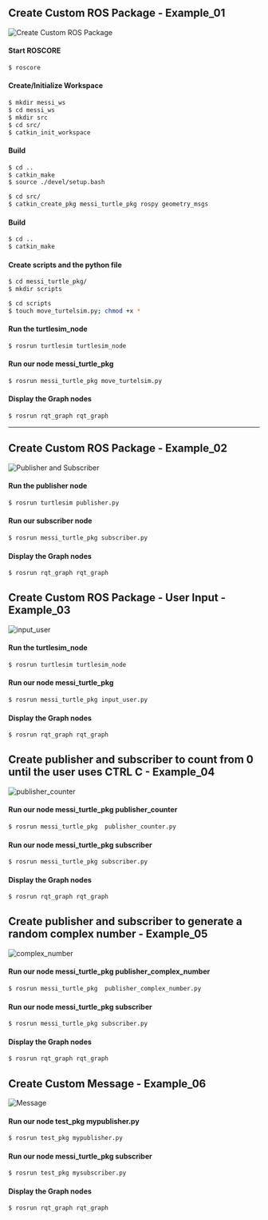 ## Create Custom ROS Package - Example_01

![Create Custom ROS Package](https://user-images.githubusercontent.com/28452932/164990781-f676dec0-98bd-451f-ba3b-94aa652e2172.png)

#### Start ROSCORE
```bash
$ roscore
```

#### Create/Initialize Workspace
```bash
$ mkdir messi_ws
$ cd messi_ws
$ mkdir src
$ cd src/
$ catkin_init_workspace 

```

#### Build 
```bash
$ cd ..
$ catkin_make
$ source ./devel/setup.bash 
```

```bash
$ cd src/
$ catkin_create_pkg messi_turtle_pkg rospy geometry_msgs 
```

#### Build 
```bash
$ cd ..
$ catkin_make
```

#### Create scripts and the python file 
```bash
$ cd messi_turtle_pkg/
$ mkdir scripts

$ cd scripts
$ touch move_turtelsim.py; chmod +x *
```


#### Run the turtlesim_node
```bash
$ rosrun turtlesim turtlesim_node  
```

#### Run our node messi_turtle_pkg
```bash
$ rosrun messi_turtle_pkg move_turtelsim.py 
```

#### Display the Graph nodes
```bash
$ rosrun rqt_graph rqt_graph 
```
---

## Create Custom ROS Package - Example_02
![Publisher and Subscriber](https://user-images.githubusercontent.com/28452932/164991378-2750988f-e94c-4dcb-98a4-b8d9867d5cb7.png)

#### Run the publisher node
```bash
$ rosrun turtlesim publisher.py  
```

#### Run our subscriber node 
```bash
$ rosrun messi_turtle_pkg subscriber.py 
```

#### Display the Graph nodes
```bash
$ rosrun rqt_graph rqt_graph 
```


## Create Custom ROS Package - User Input - Example_03
![input_user](https://user-images.githubusercontent.com/28452932/164992341-5c246eb8-0e43-452c-af70-39605ed02f2b.png)


#### Run the turtlesim_node
```bash
$ rosrun turtlesim turtlesim_node  
```

#### Run our node messi_turtle_pkg
```bash
$ rosrun messi_turtle_pkg input_user.py
```

#### Display the Graph nodes
```bash
$ rosrun rqt_graph rqt_graph 
```


## Create publisher and subscriber to count from 0 until the user uses CTRL C - Example_04 

![publisher_counter](https://user-images.githubusercontent.com/28452932/164993408-c3ceba99-3ddd-4b06-b024-53c333b87001.png)


#### Run our node messi_turtle_pkg publisher_counter 
```bash
$ rosrun messi_turtle_pkg  publisher_counter.py 
```

#### Run our node messi_turtle_pkg subscriber
```bash
$ rosrun messi_turtle_pkg subscriber.py
```

#### Display the Graph nodes
```bash
$ rosrun rqt_graph rqt_graph 
```



## Create publisher and subscriber to generate a random complex number - Example_05

![complex_number](https://user-images.githubusercontent.com/28452932/164994097-3dbe5ecf-aaaf-42cb-b0aa-1251da62d0f3.png)


#### Run our node messi_turtle_pkg publisher_complex_number 
```bash
$ rosrun messi_turtle_pkg  publisher_complex_number.py
```

#### Run our node messi_turtle_pkg subscriber
```bash
$ rosrun messi_turtle_pkg subscriber.py
```

#### Display the Graph nodes
```bash
$ rosrun rqt_graph rqt_graph 
```





## Create Custom Message - Example_06
![Message](https://user-images.githubusercontent.com/28452932/166560864-1f601ba5-4152-43af-84ab-a6d2be738ffb.jpg)


#### Run our node test_pkg mypublisher.py 
```bash
$ rosrun test_pkg mypublisher.py 
```

#### Run our node messi_turtle_pkg subscriber
```bash
$ rosrun test_pkg mysubscriber.py
```

#### Display the Graph nodes
```bash
$ rosrun rqt_graph rqt_graph 
```




